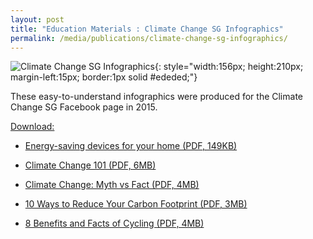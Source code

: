 ```yaml
---
layout: post
title: "Education Materials : Climate Change SG Infographics"
permalink: /media/publications/climate-change-sg-infographics/
---
```

![Climate Change SG Infographics](/images/climate-change-sg-infographics.jpg "Climate Change SG Infographics"){: style="width:156px; height:210px; margin-left:15px; border:1px solid #ededed;"}

These easy-to-understand infographics were produced for the Climate Change SG Facebook page in 2015.

<u>Download:</u>

* [<a href="/files/docs/default-source/publications/energy-saving-devices-for-your-home.pdf" target="_blank">Energy-saving devices for your home (PDF, 149KB)</a>](/files/docs/default-source/publications/energy-saving-devices-for-your-home.pdf)

* [<a href="/files/docs/default-source/publications/climate-change-101.pdf" target="_blank">Climate Change 101 (PDF, 6MB)</a>](/files/docs/default-source/publications/climate-change-101.pdf)

* [<a href="/files/docs/default-source/publications/climate-change-myth-vs-fact.pdf" target="_blank">Climate Change: Myth vs Fact (PDF, 4MB)</a>](/files/docs/default-source/publications/climate-change-myth-vs-fact.pdf)

* [<a href="/files/docs/default-source/publications/10-ways-reduce-your-carbon-footprint.pdf" target="_blank">10 Ways to Reduce Your Carbon Footprint (PDF, 3MB)</a>](/files/docs/default-source/publications/10-ways-reduce-your-carbon-footprint.pdf)

* [<a href="/files/docs/default-source/publications/8-benefits-and-facts-of-cycling.pdf" target="_blank">8 Benefits and Facts of Cycling (PDF, 4MB)</a>](/files/docs/default-source/publications/8-benefits-and-facts-of-cycling.pdf)